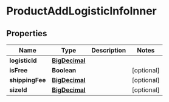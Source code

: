 

# ProductAddLogisticInfoInner

## Properties

Name | Type | Description | Notes
------------ | ------------- | ------------- | -------------
**logisticId** | [**BigDecimal**](BigDecimal.md) |  | 
**isFree** | **Boolean** |  |  [optional]
**shippingFee** | [**BigDecimal**](BigDecimal.md) |  |  [optional]
**sizeId** | [**BigDecimal**](BigDecimal.md) |  |  [optional]




